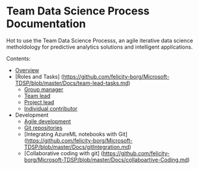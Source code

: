 # Team Data Science Process Documentation

Hot to use the Team Data Science Processs, an agile iterative data science metholdology for predictive analytics solutions and intelligent applications. 

Contents: 

* [Overview](https://github.com/felicity-borg/Microsoft-TDSP/blob/master/Docs/README.md)
* [Roles and Tasks] (https://github.com/felicity-borg/Microsoft-TDSP/blob/master/Docs/team-lead-tasks.md)
  * [Group manager](https://github.com/felicity-borg/Microsoft-TDSP/blob/master/Docs/group-manager-tasks.md)
  * [Team lead](https://github.com/felicity-borg/Microsoft-TDSP/blob/master/Docs/team-lead-tasks.md)
  * [Project lead](https://github.com/felicity-borg/Microsoft-TDSP/blob/master/Docs/project-lead-tasks.md)
  * [Individual contributor](https://github.com/felicity-borg/Microsoft-TDSP/blob/master/Docs/project-ic-tasks.md)
* Development
  * [Agile development](https://github.com/felicity-borg/Microsoft-TDSP/blob/master/Docs/agile-development.md)
  * [Git repositories](https://github.com/felicity-borg/Microsoft-TDSP/blob/master/Docs/createRepo.md)
  * [Integrating AzureML notebooks with Git] (https://github.com/felicity-borg/Microsoft-TDSP/blob/master/Docs/gitIntegration.md)
  * [Collaborative coding with git] (https://github.com/felicity-borg/Microsoft-TDSP/blob/master/Docs/collaboartive-Coding.md)
